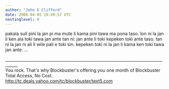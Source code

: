 ```yaml
---
author: "John E Clifford"
date: 2008-04-05 19:49:57 UTC
nestinglevel: 0
---
```

pakala suli pini la jan pi ma mute li kama pini tawa ma pona taso. lon ni la jan li ken ala toki tawa jan ante tan ni: jan ante li toki kepeken toki ante taso. tan ni la jan ni ali li wile pali e toki sin. kepeken toki ni la jan li kama ken toki tawa jan ante. ...  
  
  
  
  
\_\_\_\_\_\_\_\_\_\_\_\_\_\_\_\_\_\_\_\_\_\_\_\_\_\_\_\_\_\_\_\_\_\_\_\_\_\_\_\_\_\_\_\_\_\_\_\_\_\_\_\_\_\_\_\_\_\_\_\_\_\_\_\_\_\_\_\_\_\_\_\_\_\_\_\_\_\_\_\_\_\_\_\_  
You rock. That's why Blockbuster's offering you one month of Blockbuster Total Access, No Cost.  
http://tc.deals.yahoo.com/tc/blockbuster/text5.com
